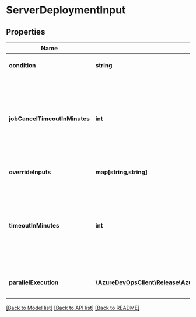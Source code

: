 # ServerDeploymentInput

## Properties
Name | Type | Description | Notes
------------ | ------------- | ------------- | -------------
**condition** | **string** | Gets or sets the job condition. | [optional] 
**jobCancelTimeoutInMinutes** | **int** | Gets or sets the job cancel timeout in minutes for deployment which are cancelled by user for this release environment. | [optional] 
**overrideInputs** | **map[string,string]** | Gets or sets the override inputs. | [optional] 
**timeoutInMinutes** | **int** | Gets or sets the job execution timeout in minutes for deployment which are queued against this release environment. | [optional] 
**parallelExecution** | [**\AzureDevOpsClient\Release\AzureDevOpsClient\Release\Model\ExecutionInput**](ExecutionInput.md) | Gets or sets the parallel execution input. | [optional] 

[[Back to Model list]](../README.md#documentation-for-models) [[Back to API list]](../README.md#documentation-for-api-endpoints) [[Back to README]](../README.md)


